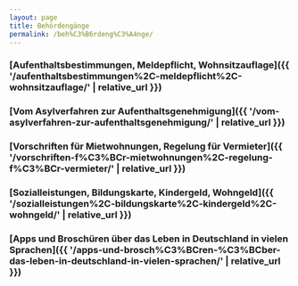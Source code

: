```yaml
---
layout: page
title: Behördengänge
permalink: /beh%C3%B6rdeng%C3%A4nge/
---
```


### [Aufenthaltsbestimmungen, Meldepflicht, Wohnsitzauflage]({{ '/aufenthaltsbestimmungen%2C-meldepflicht%2C-wohnsitzauflage/' | relative_url }})

### [Vom Asylverfahren zur Aufenthaltsgenehmigung]({{ '/vom-asylverfahren-zur-aufenthaltsgenehmigung/' | relative_url }})

### [Vorschriften für Mietwohnungen, Regelung für Vermieter]({{ '/vorschriften-f%C3%BCr-mietwohnungen%2C-regelung-f%C3%BCr-vermieter/' | relative_url }})

### [Sozialleistungen, Bildungskarte, Kindergeld, Wohngeld]({{ '/sozialleistungen%2C-bildungskarte%2C-kindergeld%2C-wohngeld/' | relative_url }})

### [Apps und Broschüren über das Leben in Deutschland in vielen Sprachen]({{ '/apps-und-brosch%C3%BCren-%C3%BCber-das-leben-in-deutschland-in-vielen-sprachen/' | relative_url }})

